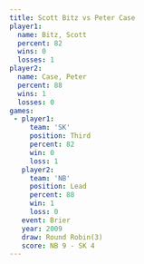 ```yaml
---
title: Scott Bitz vs Peter Case
player1:           
  name: Bitz, Scott
  percent: 82      
  wins: 0          
  losses: 1        
player2:           
  name: Case, Peter
  percent: 88      
  wins: 1          
  losses: 0        
games:
 - player1:         
     team: 'SK'     
     position: Third
     percent: 82    
     win: 0         
     loss: 1        
   player2:        
     team: 'NB'    
     position: Lead
     percent: 88   
     win: 1        
     loss: 0       
   event: Brier        
   year: 2009          
   draw: Round Robin(3)
   score: NB 9 - SK 4  
---
```

